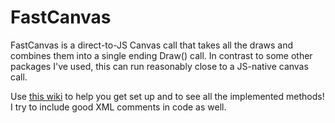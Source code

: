 # FastCanvas

FastCanvas is a direct-to-JS Canvas call that takes all the draws and combines them into a single ending Draw() call. In contrast to some other packages I've used, this can run reasonably close to a JS-native canvas call. 

Use [this wiki](https://wiki.codyhowell.dev/fastcanvas) to help you get set up and to see all the implemented methods! I try to include good XML comments in code as well. 
